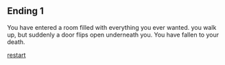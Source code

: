 
## Ending 1

You have entered a room filled with everything you ever wanted. you walk up, but suddenly a door flips open underneath you. You have fallen to your death.

[restart](death.md)